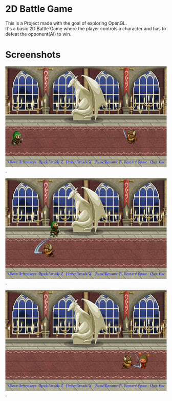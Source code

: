 # 2D Battle Game
This is a Project made with the goal of exploring OpenGL.  
It's a basic 2D Battle Game where the player controls a character and has to defeat the opponent(AI) to win.  
  
# Screenshots

![game screenshot](/screenshots/screenshot_4.png).
  
![game screenshot2](/screenshots/screenshot_1.png).  
    
![game screenshot3](/screenshots/screenshot_2.png).

